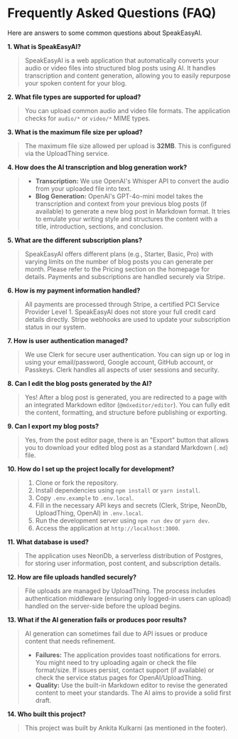 # Frequently Asked Questions (FAQ)

Here are answers to some common questions about SpeakEasyAI.

**1. What is SpeakEasyAI?**

> SpeakEasyAI is a web application that automatically converts your audio or video files into structured blog posts using AI. It handles transcription and content generation, allowing you to easily repurpose your spoken content for your blog.

**2. What file types are supported for upload?**

> You can upload common audio and video file formats. The application checks for `audio/*` or `video/*` MIME types.

**3. What is the maximum file size per upload?**

> The maximum file size allowed per upload is **32MB**. This is configured via the UploadThing service.

**4. How does the AI transcription and blog generation work?**

> - **Transcription:** We use OpenAI's Whisper API to convert the audio from your uploaded file into text.
> - **Blog Generation:** OpenAI's GPT-4o-mini model takes the transcription and context from your previous blog posts (if available) to generate a new blog post in Markdown format. It tries to emulate your writing style and structures the content with a title, introduction, sections, and conclusion.

**5. What are the different subscription plans?**

> SpeakEasyAI offers different plans (e.g., Starter, Basic, Pro) with varying limits on the number of blog posts you can generate per month. Please refer to the Pricing section on the homepage for details. Payments and subscriptions are handled securely via Stripe.

**6. How is my payment information handled?**

> All payments are processed through Stripe, a certified PCI Service Provider Level 1. SpeakEasyAI does not store your full credit card details directly. Stripe webhooks are used to update your subscription status in our system.

**7. How is user authentication managed?**

> We use Clerk for secure user authentication. You can sign up or log in using your email/password, Google account, GitHub account, or Passkeys. Clerk handles all aspects of user sessions and security.

**8. Can I edit the blog posts generated by the AI?**

> Yes! After a blog post is generated, you are redirected to a page with an integrated Markdown editor (`@mdxeditor/editor`). You can fully edit the content, formatting, and structure before publishing or exporting.

**9. Can I export my blog posts?**

> Yes, from the post editor page, there is an "Export" button that allows you to download your edited blog post as a standard Markdown (`.md`) file.

**10. How do I set up the project locally for development?**

> 1.  Clone or fork the repository.
> 2.  Install dependencies using `npm install` or `yarn install`.
> 3.  Copy `.env.example` to `.env.local`.
> 4.  Fill in the necessary API keys and secrets (Clerk, Stripe, NeonDb, UploadThing, OpenAI) in `.env.local`.
> 5.  Run the development server using `npm run dev` or `yarn dev`.
> 6.  Access the application at `http://localhost:3000`.

**11. What database is used?**

> The application uses NeonDb, a serverless distribution of Postgres, for storing user information, post content, and subscription details.

**12. How are file uploads handled securely?**

> File uploads are managed by UploadThing. The process includes authentication middleware (ensuring only logged-in users can upload) handled on the server-side before the upload begins.

**13. What if the AI generation fails or produces poor results?**

> AI generation can sometimes fail due to API issues or produce content that needs refinement.
>
> - **Failures:** The application provides toast notifications for errors. You might need to try uploading again or check the file format/size. If issues persist, contact support (if available) or check the service status pages for OpenAI/UploadThing.
> - **Quality:** Use the built-in Markdown editor to revise the generated content to meet your standards. The AI aims to provide a solid first draft.

**14. Who built this project?**

> This project was built by Ankita Kulkarni (as mentioned in the footer).

```

```
